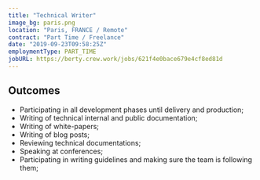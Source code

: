 ```yaml
---
title: "Technical Writer"
image_bg: paris.png
location: "Paris, FRANCE / Remote"
contract: "Part Time / Freelance"
date: "2019-09-23T09:58:25Z"
employmentType: PART_TIME
jobURL: https://berty.crew.work/jobs/621f4e0bace679e4cf8ed81d
---
```


## Outcomes

* Participating in all development phases until delivery and production;
* Writing of technical internal and public documentation;
* Writing of white-papers;
* Writing of blog posts;
* Reviewing technical documentations;
* Speaking at conferences;
* Participating in writing guidelines and making sure the team is following them;
